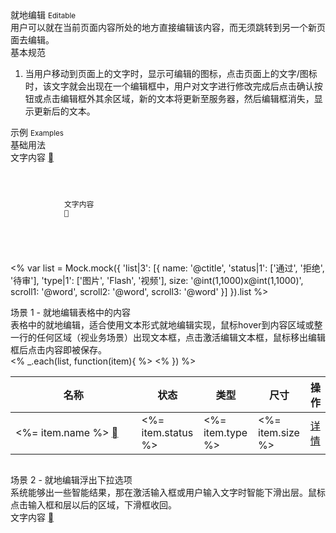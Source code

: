 <div class="mb40">
    <div class="fontsize-20">就地编辑 <small>Editable</small></div>
    <div class="color-999 mt4">用户可以就在当前页面内容所处的地方直接编辑该内容，而无须跳转到另一个新页面去编辑。</div>
</div>

<div class="usage mb40">
    <div>基本规范</div>
    <ol>
        <li>当用户移动到页面上的文字时，显示可编辑的图标，点击页面上的文字/图标时，该文字就会出现在一个编辑框中，用户对文字进行修改完成后点击确认按钮或点击编辑框外其余区域，新的文本将更新至服务器，然后编辑框消失，显示更新后的文本。</li>
    </ol>
</div>

<div class="fontsize-16 mb10">示例 <small>Examples</small></div>

<div class="example">
    <div class="content">
        <div class="content-header">
            <div>基础用法</div>
            <div class="color-999 mt6"></div>
        </div>
        <div class="content-body">
            <div class="editable" bx-name="components/editable">
                <span class="editable-content">文字内容</span>
                <a href="javascript:;" class="editable-toggle brixfont color-c">&#xe604;<!-- &#xe604; --></a>
                <input value="文字内容" class="editable-input" style="display: none;">
            </div>
        </div>
    </div>
    <pre class="example-pre"><code class="hljs html">
        <div class="editable" bx-name="components/editable">
            <span class="editable-content">文字内容</span>
            <a href="javascript:;" class="editable-toggle brixfont color-c">&#xe604;<!-- &#xe604; --></a>
            <input value="文字内容" class="editable-input" style="display: none;">
        </div>
    </code></pre>
</div>

<% 
    var list = Mock.mock({
        'list|3': [{
            name: '@ctitle',
            'status|1': ['通过', '拒绝', '待审'],
            'type|1': ['图片', 'Flash', '视频'],
            size: '@int(1,1000)x@int(1,1000)',
            scroll1: '@word',
            scroll2: '@word',
            scroll3: '@word'
        }]
    }).list
%>

<div class="example">
    <div class="content">
        <div class="content-header">
            <div>场景 1 - 就地编辑表格中的内容</div>
            <div class="color-999 mt6">表格中的就地编辑，适合使用文本形式就地编辑实现，鼠标hover到内容区域或整一行的任何区域（视业务场景）出现文本框，点击激活编辑文本框，鼠标移出编辑框后点击内容即被保存。</div>
        </div>
        <div class="content-body">
            <table bx-name="components/table" class="table table-hover table-fixed ">
                <thead>
                    <tr>
                        <th class="nowrap" width="40%">名称</th>
                        <th class="nowrap">状态</th>
                        <th class="nowrap">类型</th>
                        <th class="nowrap">尺寸</th>
                        <th class="nowrap">操作</th>
                    </tr>
                </thead>
                <tbody id="case-1">
                    <% _.each(list, function(item){ %>
                    <tr>
                        <td class="nowrap ellipsis">
                            <div class="editable" bx-name="components/editable">
                                <span class="editable-content"><%= item.name %></span>
                                <a href="javascript:;" class="editable-toggle brixfont color-c">&#xe604;<!-- &#xe604; --></a>
                                <input value="<%= item.name %>" class="editable-input" style="display: none;">
                            </div>
                        </td>
                        <td class="nowrap ellipsis">
                            <!-- <span bx-name="components/editable"><%= item.name %></span> -->
                            <%= item.status %>
                        </td>
                        <td class="nowrap ellipsis">
                            <%= item.type %>
                        </td>
                        <td class="nowrap ellipsis">
                            <%= item.size %>
                        </td>
                        <td>
                            <div class="operation">
                                <a href="javascript: void(0);">详情</a>
                            </div>
                        </td>
                    </tr>
                    <% }) %>
                </tbody>
            </table>
        </div>
    </div>
    <pre class="example-pre"><code class="hljs html"></code></pre>
</div>
<div class="example">
    <div class="content">
        <div class="content-header">
            <div>场景 2 - 就地编辑浮出下拉选项</div>
            <div class="color-999 mt6">系统能够出一些智能结果，那在激活输入框或用户输入文字时智能下滑出层。鼠标点击输入框和层以后的区域，下滑框收回。</div>
        </div>
        <div class="content-body">
            <div id="case-2">
                <div class="editable">
                    <span class="editable-content">文字内容</span>
                    <a href="javascript:;" class="editable-toggle brixfont color-ccc">&#xe604;<!-- &#xe604; --></a>
                    <div class="suggestwrapper" style="display: none;">
                        <input bx-name="components/suggest" value="文字内容">
                    </div>
                </div>
            </div>
        </div>
    </div>
    <pre class="example-pre"><code class="hljs html"></code></pre>
</div>

<script>
    require(['css!alimama/design/web/component/searchbox/searchbox.css'])
    require(['brix/loader', 'jquery', 'underscore', 'mock'], function(Loader, $,_, Mock) {
        (function(argument) {
            var wrapper = $('#case-base')
            var span = wrapper.find('span')
            var a = wrapper.find('a')
            var input = wrapper.find('input')
            a.on('click', function() {
                a.hide(), span.hide(), input.show().focus()
            })
            input
                .on('blur', function() {
                    a.show(), span.show(), input.hide()
                })
                .on('keydown', function(event) {
                    if (event.which === 13 || event.which === 27) {
                        a.show(), span.show(), input.hide()
                    }
                    span.text(input.val())
                })
        })();
        (function(argument) {
            return
            var wrapper = $('#case-1')
            var editable = wrapper.find('.editable')
            _.each(editable,  function(item, index){
                item = $(item)
                var content = item.find('.editable-content')
                var toggle = item.find('.editable-toggle')
                var input = item.find('.editable-input')
                toggle.on('click', function(){
                    toggle.hide(), content.hide(), input.show().focus()
                })
                input
                    .on('blur', function() {
                        content.show(), input.hide()
                        toggle.css('display', '')
                    })
                    .on('keydown', function(event) {
                        if (event.which === 13 || event.which === 27) {
                            content.show(), input.hide()
                            toggle.css('display', '')
                        }
                        content.text(input.val())
                    })
            })
        })();
        (function(argument) {
            var wrapper = $('#case-2')
            var span = wrapper.find('span')
            var a = wrapper.find('a')
            var suggestwrapper = wrapper.find('.suggestwrapper')
            var input = wrapper.find('input')
            a.on('click', function() {
                a.hide(), span.hide(), suggestwrapper.show(), input.focus()
            })
            Loader.boot(function() {
                Loader.query(input).on('change.suggest.done', function() {
                    a.show(), span.show(), suggestwrapper.hide(), span.text(input.val())
                })
            })
        })();

        Loader.boot(done)
        function done() {
            var data = Mock.mock({
                'list|100': ['@NAME', '@NATURAL(1,1000000)', '@CWORD(5,10)']
            }).list
            var suggests = Loader.query('components/suggest')
            _.each(suggests, function(item, index){
                item.on('change.suggest.input', function(event, value) {
                    if (!$.trim(value)) {
                        item.close()
                        return
                    }
                    item.data(
                        _.filter(data, function(item, index){
                            return ('' + item).toLowerCase().indexOf(value.toLowerCase()) !== -1
                        })
                        .sort(function(a, b) {
                            return ('' + a).toLowerCase().indexOf(value.toLowerCase()) - ('' + b).toLowerCase().indexOf(value.toLowerCase())
                        })
                    )
                })
            })
        }
    })
</script>